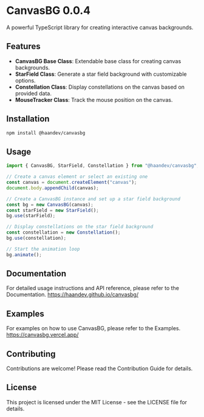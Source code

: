 # CanvasBG 0.0.4

A powerful TypeScript library for creating interactive canvas backgrounds.

## Features

- **CanvasBG Base Class**: Extendable base class for creating canvas backgrounds.
- **StarField Class**: Generate a star field background with customizable options.
- **Constellation Class**: Display constellations on the canvas based on provided data.
- **MouseTracker Class**: Track the mouse position on the canvas.

## Installation

```bash
npm install @haandev/canvasbg
```

## Usage

```typescript
import { CanvasBG, StarField, Constellation } from "@haandev/canvasbg";

// Create a canvas element or select an existing one
const canvas = document.createElement("canvas");
document.body.appendChild(canvas);

// Create a CanvasBG instance and set up a star field background
const bg = new CanvasBG(canvas);
const starField = new StarField();
bg.use(starField);

// Display constellations on the star field background
const constellation = new Constellation();
bg.use(constellation);

// Start the animation loop
bg.animate();
```

## Documentation

For detailed usage instructions and API reference, please refer to the Documentation. https://haandev.github.io/canvasbg/

## Examples
For examples on how to use CanvasBG, please refer to the Examples. https://canvasbg.vercel.app/

## Contributing

Contributions are welcome! Please read the Contribution Guide for details.

## License

This project is licensed under the MIT License - see the LICENSE file for details.
